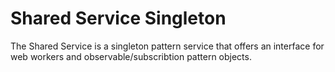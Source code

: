 # Shared Service Singleton

The Shared Service is a singleton pattern service that offers an interface for web workers and observable/subscribtion pattern objects.
